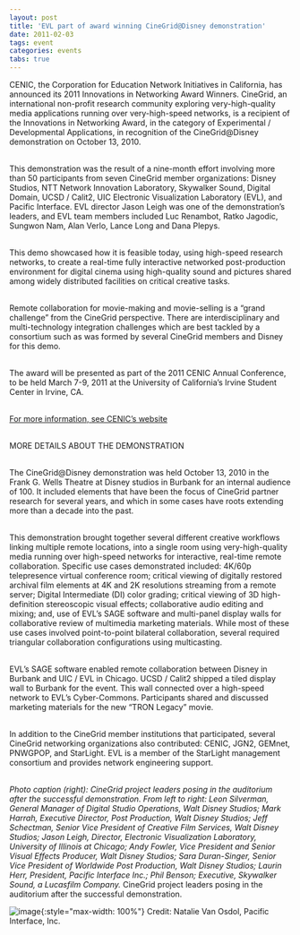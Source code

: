 ```yaml
---
layout: post
title: 'EVL part of award winning CineGrid@Disney demonstration'
date: 2011-02-03
tags: event
categories: events
tabs: true
---
```


CENIC, the Corporation for Education Network Initiatives in California, has announced its 2011 Innovations in Networking Award Winners. CineGrid, an international non-profit research community exploring very-high-quality media applications running over very-high-speed networks, is a recipient of the Innovations in Networking Award, in the category of Experimental / Developmental Applications, in recognition of the CineGrid@Disney demonstration on October 13, 2010.<br><br>

This demonstration was the result of a nine-month effort involving more than 50 participants from seven CineGrid member organizations: Disney Studios, NTT Network Innovation Laboratory, Skywalker Sound, Digital Domain, UCSD / Calit2, UIC Electronic Visualization Laboratory (EVL), and Pacific Interface. EVL director Jason Leigh was one of the demonstration&rsquo;s leaders, and EVL team members included Luc Renambot, Ratko Jagodic, Sungwon Nam, Alan Verlo, Lance Long and Dana Plepys.<br><br>

This demo showcased how it is feasible today, using high-speed research networks, to create a real-time fully interactive networked post-production environment for digital cinema using high-quality sound and pictures shared among widely distributed facilities on critical creative tasks.<br><br>

Remote collaboration for movie-making and movie-selling is a &ldquo;grand challenge&rdquo; from the CineGrid perspective. There are interdisciplinary and multi-technology integration challenges which are best tackled by a consortium such as was formed by several CineGrid members and Disney for this demo.<br><br>

The award will be presented as part of the 2011 CENIC Annual Conference, to be held March 7-9, 2011 at the University of California&rsquo;s Irvine Student Center in Irvine, CA.<br><br>

<a href="http://www.cenic.org">For more information, see CENIC&rsquo;s website</a><br><br>

MORE DETAILS ABOUT THE DEMONSTRATION<br><br>

The CineGrid@Disney demonstration was held October 13, 2010 in the Frank G. Wells Theatre at Disney studios in Burbank for an internal audience of 100. It included elements that have been the focus of CineGrid partner research for several years, and which in some cases have roots extending more than a decade into the past.<br><br>

This demonstration brought together several different creative workflows linking multiple remote locations, into a single room using very-high-quality media running over high-speed networks for interactive, real-time remote collaboration. Specific use cases demonstrated included: 4K/60p telepresence virtual conference room; critical viewing of digitally restored archival film elements at 4K and 2K resolutions streaming from a remote server; Digital Intermediate (DI) color grading; critical viewing of 3D high-definition stereoscopic visual effects; collaborative audio editing and mixing; and, use of EVL&rsquo;s SAGE software and multi-panel display walls for collaborative review of multimedia marketing materials. While most of these use cases involved point-to-point bilateral collaboration, several required triangular collaboration configurations using multicasting.<br><br>

EVL&rsquo;s SAGE software enabled remote collaboration between Disney in Burbank and UIC / EVL in Chicago. UCSD / Calit2 shipped a tiled display wall to Burbank for the event. This wall connected over a high-speed network to EVL&rsquo;s Cyber-Commons. Participants shared and discussed marketing materials for the new &ldquo;TRON Legacy&rdquo; movie.<br><br>

In addition to the CineGrid member institutions that participated, several CineGrid networking organizations also contributed: CENIC, JGN2,  GEMnet, PNWGPOP, and StarLight. EVL is a member of the StarLight management consortium and provides network engineering support.<br><br>

<em>Photo caption (right): CineGrid project leaders posing in the auditorium after the successful demonstration. From left to right: Leon Silverman, General Manager of Digital Studio Operations, Walt Disney Studios; Mark Harrah, Executive Director, Post Production, Walt Disney Studios; Jeff Schectman, Senior Vice President of Creative Film Services, Walt Disney Studios; Jason Leigh, Director, Electronic Visualization Laboratory, University of Illinois at Chicago; Andy Fowler, Vice President and Senior Visual Effects Producer, Walt Disney Studios; Sara Duran-Singer, Senior Vice President of Worldwide Post Production, Walt Disney Studios; Laurin Herr, President, Pacific Interface Inc.; Phil Benson; Executive, Skywalker Sound, a Lucasfilm Company.</em>
CineGrid project leaders posing in the auditorium after the successful demonstration.

![image](https://www.evl.uic.edu/output/originals/cenic_disneyaward_2011sm.jpg-srcw.jpg){:style="max-width: 100%"}
Credit: Natalie Van Osdol, Pacific Interface, Inc.

